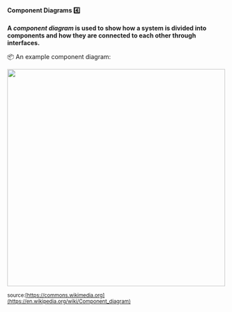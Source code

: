 <link rel="stylesheet" href="{{baseUrl}}/css/textbook.css">

<div class="website-content">

<div id="title">

#### Component Diagrams :four:

</div>

<div id="body">

**A _component diagram_ is used to show how a system is divided into components and how they are connected to each other through interfaces.**

<tip-box> 

:package: An example component diagram:

<img src="{{baseUrl}}/modeling/modelingStructures/componentDiagrams/images/diagram.png" height="500" /><br>

<sub>source:[https://commons.wikimedia.org](https://en.wikipedia.org/wiki/Component_diagram)</sub>

</tip-box>
</div>

<div id="extras">
</div>

</div>
